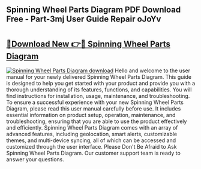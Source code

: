 ## Spinning Wheel Parts Diagram PDF Download Free - Part-3mj User Guide Repair oJoYv

# <h2><a href="http://dfnyu0.blite.top/?on=Spinning+Wheel+Parts+Diagram">🔗Download New 👉🔴 Spinning Wheel Parts Diagram</a></h2>

[![Spinning Wheel Parts Diagram download](https://i.imgur.com/lujVjoI.png)](http://dfnyu0.blite.top/?on=Spinning+Wheel+Parts+Diagram)
Hello and welcome to the user manual for your newly delivered Spinning Wheel Parts Diagram. This guide is designed to help you get started with your product and provide you with a thorough understanding of its features, functions, and capabilities. You will find instructions for installation, usage, maintenance, and troubleshooting. To ensure a successful experience with your new Spinning Wheel Parts Diagram, please read this user manual carefully before use. It includes essential information on product setup, operation, maintenance, and troubleshooting, ensuring that you are able to use the product effectively and efficiently. Spinning Wheel Parts Diagram comes with an array of advanced features, including geolocation, smart alerts, customizable themes, and multi-device syncing, all of which can be accessed and customized through the user interface. Please Don't Be Afraid to Ask Spinning Wheel Parts Diagram. Our customer support team is ready to answer your questions.
